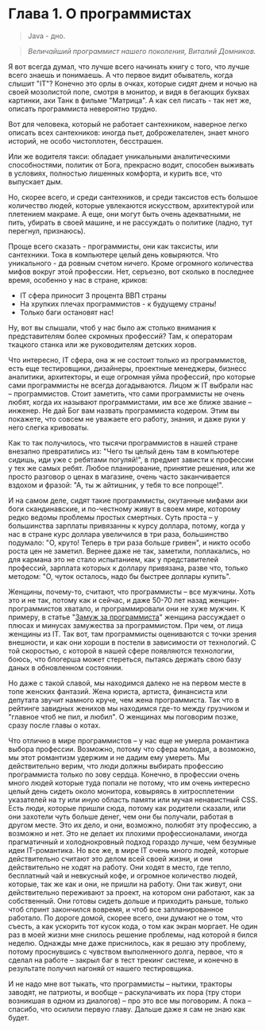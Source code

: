 # Глава 1. О программистах
>Java - дно.
  
>*Величайший программист нашего поколения, Виталий Домников.*

Я вот всегда думал, что лучше всего начинать книгу с того, что лучше всего знаешь и понимаешь. А что первое видит обыватель, когда слышит "IT"? Конечно это орлы в очках, которые сидят днем и ночью на своей мозолистой попе, смотря в монитор, и видя в бегающих буквах картинки, аки Танк в фильме "Матрица". А как сел писать - так нет же, описать программиста невероятно трудно.

Вот для человека, который не работает сантехником, наверное легко описать всех сантехников: иногда пьет, доброжелателен, знает много историй, не особо чистоплотен, бесстрашен. 

Или же водителя такси: обладает уникальными аналитическими способностями, политик от Бога, прекрасно водит, способен выживать в условиях, полностью лишенных комфорта, и курить все, что выпускает дым.

Но, скорее всего, и среди сантехников, и среди таксистов есть большое количество людей, которые увлекаются искусством, архитектурой или плетением макраме. А еще, они могут быть очень адекватными, не пить, убирать в своей машине, и не рассуждать о политике (ладно, тут перегнул, признаюсь).

Проще всего сказать - программисты, они как таксисты, или сантехники. Тока в компьютере целый день ковыряются. Что уникального - да ровным счетом ничего. Кроме огромного количества мифов вокруг этой профессии. Нет, серъезно, вот сколько в последнее время, особенно у нас в стране, криков:

* IT сфера приносит 3 процента ВВП страны 
* На хрупких плечах программистов - к будущему страны!
* Только баги остановят нас!
 
Ну, вот вы слышали, чтоб у нас было аж столько внимания к представителям более скромных профессий? Там, к операторам ткацкого станка или же руководителям детских хоров.

Что интересно, IT сфера, она ж не состоит только из программистов, есть еще тестировщики, дизайнеры, проектные менеджеры, бизнесс аналитики, архитекторы, и еще огромная уйма профессий, про которые сами программисты не всегда догадываются. Лицом ж IT выбрали нас – программистов. Стоит заметить, что сами программисты не очень любят, когда их называют программистами, им все же ближе звание – инженер. Не дай Бог вам назвать программиста кодером. Этим вы покажете, что совсем не уважаете его работу, знания, и даже руки у него слегка кривоваты.

Как то так получилось, что тысячи программистов в нашей стране внезапно превратились из: "Чего ты целый день там в компьютере сидишь, иди уже с ребятами погуляй!", в предмет зависти к профессии у тех же самых ребят. Любое планирование, принятие решения, или же просто разговор о ценах в магазине, очень часто заканчивается вздохом и фразой: "А, ты ж айтишник, у тебя то все попроще!". 

И на самом деле, сидят такие программисты, окутанные мифами аки боги скандинавские, и по-честному живут в своем мире, которому редко ведомы проблемы простых смертных. Суть проста – у большинства зарплаты привязанны к курсу доллара, потому, когда у нас в стране курс доллара увеличился в три раза, большинство подумало: "О, круто! Теперь в три раза больше гривен", и никто особо роста цен не заметил. Вернее даже не так, заметили, поплакались, но для кармана это не стало испытанием, как у представителей профессий, зарплата которых к доллару привязана, разве что, только методом: "О, чуток осталось, надо бы быстрее доллары купить". 

Женщины, почему-то, считают, что программисты – все мужчины. Хоть это и не так, потому как и сейчас, и даже 50-70 лет назад женщин-программистов хватало, и программировали они не хуже мужчин. К примеру, в статье "[Замуж за программиста](http://thedevochki.com/2015/02/13/zamuzh-za-programmista/)" женщина рассуждает о плюсах и минусах замужества за программистом. При чем, от лица женщины из IT. Так вот, там программисты оцениваются с точки зрения внешности, и как они хороши в постели в зависимости от технологий. С той скоростью, с которой в нашей сфере появляются технологии, боюсь, что блогерша может стереться, пытаясь держать свою базу даных в обновленном состоянии. 

Но даже с такой славой, мы находимся далеко не на первом месте в топе женских фантазий. Жена юриста, артиста, финансиста или депутата звучит намного круче, чем жена программиста. Так что в рейтинге завидных женихов мы находимся где-то между грузчиком и "главное чтоб не пил, и любил". О женщинах мы поговорим позже, сразу после главы о котах. 

Что отлично в мире программистов – у нас еще не умерла романтика выбора профессии. Возможно, потому что сфера молодая, а возможно, мы этот романтизм удержим и не дадим ему умереть. Мы действительно верим, что люди должны выбирать профессию программиста только по зову сердца. Конечно, в профессии очень много людей которые туда попали не потому, что им очень интересно целый день сидеть около монитора, ковыряясь в хитросплетении указателей на ту или иную облаcть памяти или мучая ненавистный CSS. Есть люди, которые пришли сюда, потому как родители сказали, или они захотели чуть больше денег, чем они бы получали, работая в другом месте. Это их дело, и они, возможно, полюбят эту профессию, а возможно и нет. Это не делает их плохими профессионалами, иногда прагматичный и холоднокровный подход гораздо лучше, чем безумные идеи IT-романтика. Но все же, в мире IT очень много людей, которые действительно считают это делом всей своей жизни, и они действительно не ходят на работу. Они ходят в место, где тепло, бесплатный чай и невкусный кофе, и огромное количество людей, которые, так же как и они, не пришли на работу. Они так живут, они действительно переживают за проект, на котором они работают, как за собственный. Они готовы сидеть дольше и приходить раньше, только чтоб спринт закончился вовремя, и чтоб все запланированное работало. По дороге домой, скорее всего, они думают не о том, что съесть, а как ускорить тот кусок кода, о том как экран моргает. Не один раз в моей жизни мне снилось решение проблемы, над которой я бился неделю. Однажды мне даже приснилось, как я решаю эту проблему, потому проснувшись с чувством выполненного долга, первое, что я сделал на работе – закрыл баг в тест трекинг системе, и конечно в результате получил нагоняй от нашего тестировщика. 

И не надо мне вот тыкать, что программисты – нытики, тракторы заводят, не патриоты, и вообще – раскулачивать их пора (тру стори возникшая в одном из диалогов) – про это все мы поговорим. А пока – спасибо, что осилили первую главу. Дальше даже я сам не знаю как будет. 








